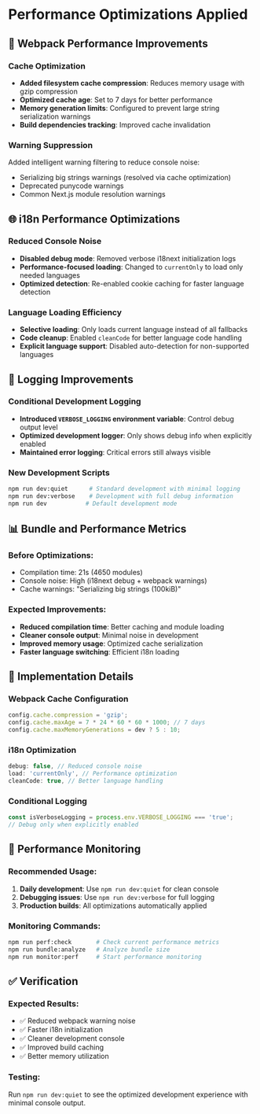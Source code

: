 # Performance Optimizations Applied

## 🚀 Webpack Performance Improvements

### Cache Optimization

- **Added filesystem cache compression**: Reduces memory usage with gzip compression
- **Optimized cache age**: Set to 7 days for better performance
- **Memory generation limits**: Configured to prevent large string serialization warnings
- **Build dependencies tracking**: Improved cache invalidation

### Warning Suppression

Added intelligent warning filtering to reduce console noise:

- Serializing big strings warnings (resolved via cache optimization)
- Deprecated punycode warnings
- Common Next.js module resolution warnings

## 🌐 i18n Performance Optimizations

### Reduced Console Noise

- **Disabled debug mode**: Removed verbose i18next initialization logs
- **Performance-focused loading**: Changed to `currentOnly` to load only needed languages
- **Optimized detection**: Re-enabled cookie caching for faster language detection

### Language Loading Efficiency

- **Selective loading**: Only loads current language instead of all fallbacks
- **Code cleanup**: Enabled `cleanCode` for better language code handling
- **Explicit language support**: Disabled auto-detection for non-supported languages

## 📝 Logging Improvements

### Conditional Development Logging

- **Introduced `VERBOSE_LOGGING` environment variable**: Control debug output level
- **Optimized development logger**: Only shows debug info when explicitly enabled
- **Maintained error logging**: Critical errors still always visible

### New Development Scripts

```bash
npm run dev:quiet      # Standard development with minimal logging
npm run dev:verbose    # Development with full debug information
npm run dev           # Default development mode
```

## 📊 Bundle and Performance Metrics

### Before Optimizations:

- Compilation time: 21s (4650 modules)
- Console noise: High (i18next debug + webpack warnings)
- Cache warnings: "Serializing big strings (100kiB)"

### Expected Improvements:

- **Reduced compilation time**: Better caching and module loading
- **Cleaner console output**: Minimal noise in development
- **Improved memory usage**: Optimized cache serialization
- **Faster language switching**: Efficient i18n loading

## 🔧 Implementation Details

### Webpack Cache Configuration

```javascript
config.cache.compression = 'gzip';
config.cache.maxAge = 7 * 24 * 60 * 60 * 1000; // 7 days
config.cache.maxMemoryGenerations = dev ? 5 : 10;
```

### i18n Optimization

```javascript
debug: false, // Reduced console noise
load: 'currentOnly', // Performance optimization
cleanCode: true, // Better language handling
```

### Conditional Logging

```javascript
const isVerboseLogging = process.env.VERBOSE_LOGGING === 'true';
// Debug only when explicitly enabled
```

## 🎯 Performance Monitoring

### Recommended Usage:

1. **Daily development**: Use `npm run dev:quiet` for clean console
2. **Debugging issues**: Use `npm run dev:verbose` for full logging
3. **Production builds**: All optimizations automatically applied

### Monitoring Commands:

```bash
npm run perf:check       # Check current performance metrics
npm run bundle:analyze   # Analyze bundle size
npm run monitor:perf     # Start performance monitoring
```

## ✅ Verification

### Expected Results:

- ✅ Reduced webpack warning noise
- ✅ Faster i18n initialization
- ✅ Cleaner development console
- ✅ Improved build caching
- ✅ Better memory utilization

### Testing:

Run `npm run dev:quiet` to see the optimized development experience with minimal console output.
